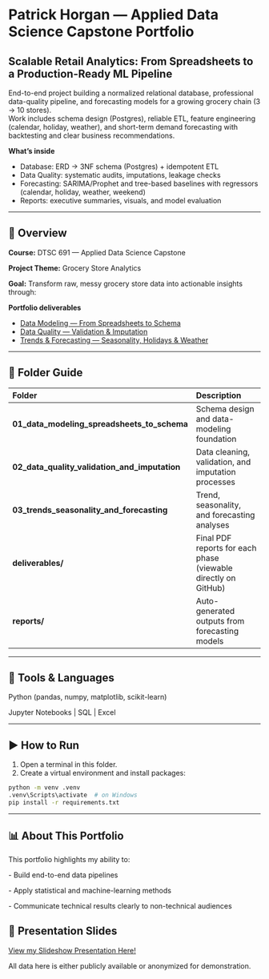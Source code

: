 # Patrick Horgan — Applied Data Science Capstone Portfolio


## Scalable Retail Analytics: From Spreadsheets to a Production-Ready ML Pipeline

End-to-end project building a normalized relational database, professional data-quality pipeline, and forecasting models for a growing grocery chain (3 → 10 stores).  
Work includes schema design (Postgres), reliable ETL, feature engineering (calendar, holiday, weather), and short-term demand forecasting with backtesting and clear business recommendations.

**What’s inside**
- Database: ERD → 3NF schema (Postgres) + idempotent ETL  
- Data Quality: systematic audits, imputations, leakage checks  
- Forecasting: SARIMA/Prophet and tree-based baselines with regressors (calendar, holiday, weather, weekend)  
- Reports: executive summaries, visuals, and model evaluation 


---



## 🧠 Overview



**Course:** DTSC 691 — Applied Data Science Capstone

**Project Theme:** Grocery Store Analytics

**Goal:** Transform raw, messy grocery store data into actionable insights through:

**Portfolio deliverables**

- [Data Modeling — From Spreadsheets to Schema](deliverables/01_data_modeling_spreadsheets_to_schema.ipynb.pdf)
- [Data Quality — Validation & Imputation](deliverables/02_data_quality_validation_and_imputation.ipynb.pdf)
- [Trends & Forecasting — Seasonality, Holidays & Weather](deliverables/03_trends_seasonality_and_forecasting.ipynb.pdf)




---



## 📁 Folder Guide

| Folder | Description |
|:--|:--|
| **01_data_modeling_spreadsheets_to_schema** | Schema design and data-modeling foundation |
| **02_data_quality_validation_and_imputation** | Data cleaning, validation, and imputation processes |
| **03_trends_seasonality_and_forecasting** | Trend, seasonality, and forecasting analyses |
| **deliverables/** | Final PDF reports for each phase (viewable directly on GitHub) |
| **reports/** | Auto-generated outputs from forecasting models |




---



## 🧰 Tools \& Languages



Python (pandas, numpy, matplotlib, scikit-learn)  

Jupyter Notebooks  |  SQL  |  Excel  



---



## ▶️ How to Run

1. Open a terminal in this folder.
2. Create a virtual environment and install packages:

```bash
python -m venv .venv
.venv\Scripts\activate  # on Windows
pip install -r requirements.txt
```



---



## 📊 About This Portfolio



This portfolio highlights my ability to:

\- Build end-to-end data pipelines  

\- Apply statistical and machine-learning methods  

\- Communicate technical results clearly to non-technical audiences


## 🎥 Presentation Slides
[View my Slideshow Presentation Here!](https://docs.google.com/presentation/d/1OQ1zAFTkq-itLTzvutC1cYnb6w5lmYvxwSjgHx22gaU/edit?usp=sharing)




All data here is either publicly available or anonymized for demonstration.

